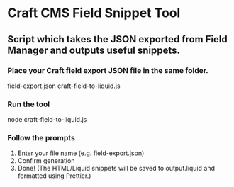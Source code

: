 # Craft CMS Field Snippet Tool
## Script which takes the JSON exported from Field Manager and outputs useful snippets. 


### Place your Craft field export JSON file in the same folder.

field-export.json
craft-field-to-liquid.js

### Run the tool

node craft-field-to-liquid.js

### Follow the prompts

1. Enter your file name (e.g. field-export.json)
2. Confirm generation
3. Done! (The HTML/Liquid snippets will be saved to output.liquid and formatted using Prettier.)

